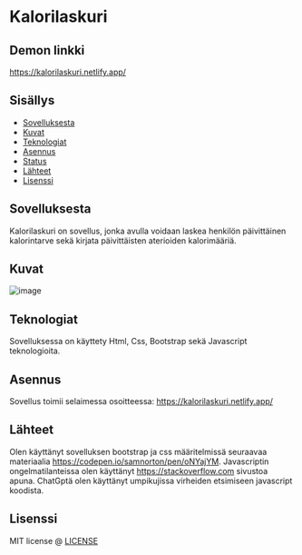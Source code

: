 # Kalorilaskuri


## Demon linkki
https://kalorilaskuri.netlify.app/



## Sisällys

- [Sovelluksesta](#about-the-app)
- [Kuvat](#screenshots)
- [Teknologiat](#technologies)
- [Asennus](#setup)
- [Status](#status)
- [Lähteet](#credits)
- [Lisenssi](#license)

## Sovelluksesta
Kalorilaskuri on sovellus, jonka avulla voidaan laskea henkilön päivittäinen 
kalorintarve sekä kirjata päivittäisten aterioiden kalorimääriä.

## Kuvat

![image](https://github.com/user-attachments/assets/3aaccff5-a9d8-439d-9d55-7926ed775e0e)




## Teknologiat
Sovelluksessa on käyttety Html, Css, Bootstrap sekä Javascript teknologioita.

## Asennus
Sovellus toimii selaimessa osoitteessa: https://kalorilaskuri.netlify.app/

## Lähteet
Olen käyttänyt sovelluksen bootstrap ja css määritelmissä seuraavaa materiaalia https://codepen.io/samnorton/pen/oNYajYM.
Javascriptin ongelmatilanteissa olen käyttänyt https://stackoverflow.com sivustoa apuna.
ChatGptä olen käyttänyt umpikujissa virheiden etsimiseen javascript koodista.

## Lisenssi

MIT license @ [LICENSE](LICENSE)
